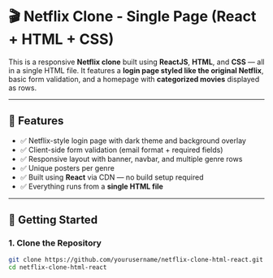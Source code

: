 # 🎬 Netflix Clone - Single Page (React + HTML + CSS)

This is a responsive **Netflix clone** built using **ReactJS**, **HTML**, and **CSS** — all in a single HTML file. It features a **login page styled like the original Netflix**, basic form validation, and a homepage with **categorized movies** displayed as rows.

---

## 🌟 Features

- ✅ Netflix-style login page with dark theme and background overlay
- ✅ Client-side form validation (email format + required fields)
- ✅ Responsive layout with banner, navbar, and multiple genre rows
- ✅ Unique posters per genre
- ✅ Built using **React** via CDN — no build setup required
- ✅ Everything runs from a **single HTML file**

---

## 🚀 Getting Started

### 1. Clone the Repository

```bash
git clone https://github.com/yourusername/netflix-clone-html-react.git
cd netflix-clone-html-react
